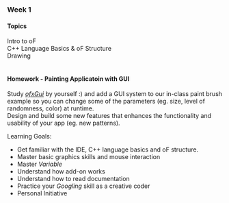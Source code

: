 ### Week 1
#### Topics
Intro to oF  
C++ Language Basics & oF Structure  
Drawing  
<br/>

#### Homework - Painting Applicatoin with GUI
Study [_ofxGui_](https://openframeworks.cc/documentation/ofxGui/) by yourself :)
and add a GUI system to our in-class paint brush example so you can change some of the parameters (eg. size, level of randomness, color) at runtime.   
Design and build some new features that enhances the functionality and usability of your app
(eg. new patterns).

Learning Goals:
* Get familiar with the IDE, C++ language basics and oF structure.
* Master basic graphics skills and mouse interaction
* Master _Variable_
* Understand how add-on works
* Understand how to read documentation
* Practice your _Googling_ skill as a creative coder
* Personal Initiative
